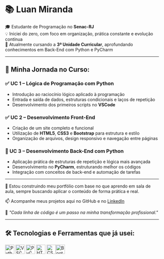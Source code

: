 
# 📚 Luan Miranda

🎓 Estudante de Programação no **Senac-RJ**  
💡 Iniciei do zero, com foco em organização, prática constante e evolução contínua  
🚀 Atualmente cursando a **3ª Unidade Curricular**, aprofundando conhecimentos em Back-End com Python e PyCharm

---

## 📘 Minha Jornada no Curso:

### ✅ UC 1 – **Lógica de Programação com Python**
- Introdução ao raciocínio lógico aplicado à programação
- Entrada e saída de dados, estruturas condicionais e laços de repetição
- Desenvolvimento dos primeiros scripts no **VSCode**

### ✅ UC 2 – **Desenvolvimento Front-End**
- Criação de um site completo e funcional
- Utilização de **HTML5**, **CSS3** e **Bootstrap** para estrutura e estilo
- Organização de arquivos, design responsivo e navegação entre páginas

### 🔄 UC 3 – **Desenvolvimento Back-End com Python**
- Aplicação prática de estruturas de repetição e lógica mais avançada
- Desenvolvimento no **PyCharm**, estruturando melhor os códigos
- Integração com conceitos de back-end e automação de tarefas

---

📌 Estou construindo meu portfólio com base no que aprendo em sala de aula, sempre buscando aplicar o conteúdo de forma prática e real.

📫 Acompanhe meus projetos aqui no GitHub e no [LinkedIn](https://www.linkedin.com/in/luan-miranda-58050b373/)

🧩 *"Cada linha de código é um passo na minha transformação profissional."*

---

## 🛠️ Tecnologias e Ferramentas que já usei:

<img src="https://cdn.jsdelivr.net/gh/devicons/devicon/icons/python/python-original.svg" width="30" alt="Python"/> <img src="https://cdn.jsdelivr.net/gh/devicons/devicon/icons/vscode/vscode-original.svg" width="30" alt="VSCode"/> <img src="https://cdn.jsdelivr.net/gh/devicons/devicon/icons/pycharm/pycharm-original.svg" width="30" alt="PyCharm"/> <img src="https://cdn.jsdelivr.net/gh/devicons/devicon/icons/html5/html5-original.svg" width="30" alt="HTML5"/> <img src="https://cdn.jsdelivr.net/gh/devicons/devicon/icons/css3/css3-original.svg" width="30" alt="CSS3"/><img src="https://cdn.jsdelivr.net/gh/devicons/devicon/icons/bootstrap/bootstrap-original.svg" width="30" alt="Bootstrap"/>
